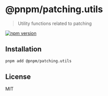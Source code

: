 # @pnpm/patching.utils

> Utility functions related to patching

<!--@shields('npm')-->
[![npm version](https://img.shields.io/npm/v/@pnpm/patching.utils.svg)](https://www.npmjs.com/package/@pnpm/patching.utils)
<!--/@-->

## Installation

```sh
pnpm add @pnpm/patching.utils
```

## License

MIT
